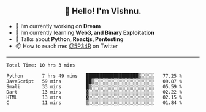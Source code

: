 <h2 align="center">👋 Hello! I'm Vishnu.</h2>


- 🔭 I’m currently working on **Dream**
- 🌱 I’m currently learning **Web3, and Binary Exploitation**
- 💬 Talks about **Python, Reactjs, Pentesting**
- 📫 How to reach me: [@5P34R](https://twitter.com/Vishnu27302693) on Twitter

---
<!--START_SECTION:waka-->

```text
Total Time: 10 hrs 3 mins

Python       7 hrs 49 mins   ███████████████████▒░░░░░   77.25 %
JavaScript   59 mins         ██▒░░░░░░░░░░░░░░░░░░░░░░   09.87 %
Smali        33 mins         █▒░░░░░░░░░░░░░░░░░░░░░░░   05.59 %
Dart         13 mins         ▓░░░░░░░░░░░░░░░░░░░░░░░░   02.22 %
HTML         13 mins         ▓░░░░░░░░░░░░░░░░░░░░░░░░   02.15 %
C            11 mins         ▒░░░░░░░░░░░░░░░░░░░░░░░░   01.84 %
```

<!--END_SECTION:waka-->
